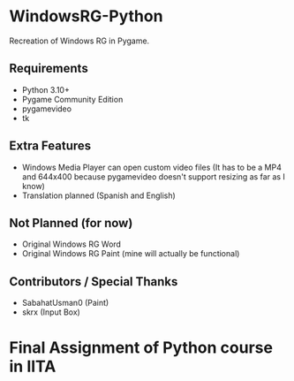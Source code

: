 # WindowsRG-Python
Recreation of Windows RG in Pygame.

Requirements
------------
- Python 3.10+
- Pygame Community Edition
- pygamevideo
- tk

Extra Features
--------------
- Windows Media Player can open custom video files (It has to be a MP4 and 644x400 because pygamevideo doesn't support resizing as far as I know)
- Translation planned (Spanish and English)

Not Planned (for now)
---------------------
- Original Windows RG Word
- Original Windows RG Paint (mine will actually be functional)

Contributors / Special Thanks
-----------------------------
- SabahatUsman0 (Paint)
- skrx (Input Box)

# Final Assignment of Python course in IITA
